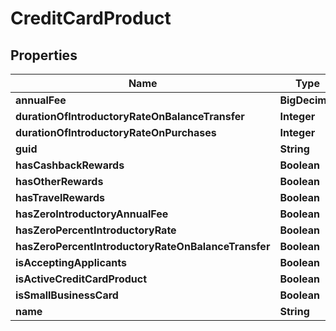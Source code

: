 

# CreditCardProduct


## Properties

| Name | Type | Description | Notes |
|------------ | ------------- | ------------- | -------------|
|**annualFee** | **BigDecimal** |  |  [optional] |
|**durationOfIntroductoryRateOnBalanceTransfer** | **Integer** |  |  [optional] |
|**durationOfIntroductoryRateOnPurchases** | **Integer** |  |  [optional] |
|**guid** | **String** |  |  [optional] |
|**hasCashbackRewards** | **Boolean** |  |  [optional] |
|**hasOtherRewards** | **Boolean** |  |  [optional] |
|**hasTravelRewards** | **Boolean** |  |  [optional] |
|**hasZeroIntroductoryAnnualFee** | **Boolean** |  |  [optional] |
|**hasZeroPercentIntroductoryRate** | **Boolean** |  |  [optional] |
|**hasZeroPercentIntroductoryRateOnBalanceTransfer** | **Boolean** |  |  [optional] |
|**isAcceptingApplicants** | **Boolean** |  |  [optional] |
|**isActiveCreditCardProduct** | **Boolean** |  |  [optional] |
|**isSmallBusinessCard** | **Boolean** |  |  [optional] |
|**name** | **String** |  |  [optional] |



